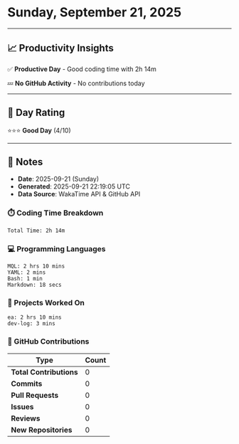 # Sunday, September 21, 2025

---

## 📈 Productivity Insights

✅ **Productive Day** - Good coding time with 2h 14m

💤 **No GitHub Activity** - No contributions today

---

## 🎯 Day Rating

⭐⭐⭐ **Good Day** (4/10)

---

## 📝 Notes

- **Date**: 2025-09-21 (Sunday)
- **Generated**: 2025-09-21 22:19:05 UTC
- **Data Source**: WakaTime API & GitHub API


### ⏱️ Coding Time Breakdown

```
Total Time: 2h 14m
```

### 💻 Programming Languages

```
MQL: 2 hrs 10 mins
YAML: 2 mins
Bash: 1 min
Markdown: 18 secs
```

### 📂 Projects Worked On

```
ea: 2 hrs 10 mins
dev-log: 3 mins

```


### 🐙 GitHub Contributions

| Type | Count |
|------|-------|
| **Total Contributions** | 0 |
| **Commits** | 0 |
| **Pull Requests** | 0 |
| **Issues** | 0 |
| **Reviews** | 0 |
| **New Repositories** | 0 |

